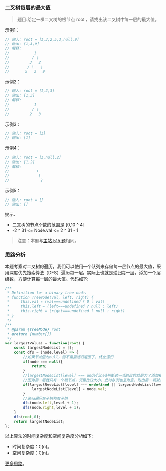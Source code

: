 ###  二叉树每层的最大值

> 题目:给定一棵二叉树的根节点 root ，请找出该二叉树中每一层的最大值。

示例1：

```js
// 输入: root = [1,3,2,5,3,null,9]
// 输出: [1,3,9]
// 解释:
//           1
//          / \
//         3   2
//        / \   \  
//       5   3   9 
```

示例2：

```js
// 输入: root = [1,2,3]
// 输出: [1,3]
// 解释:
//           1
//          / \
//         2   3
```

示例3：

```js
// 输入: root = [1]
// 输出: [1]
```

示例4：

```js
// 输入: root = [1,null,2]
// 输出: [1,2]
// 解释:      
//            1 
//             \
//              2  
```

示例5：

```js
// 输入: root = []
// 输出: []
```

提示:

* 二叉树的节点个数的范围是 [0,10 ^ 4]
* -2 ^ 31 <= Node.val <= 2 ^ 31 - 1


> 注意：本题与[主站 515 题](https://leetcode-cn.com/problems/find-largest-value-in-each-tree-row/)相同。

### 思路分析

本题考察对二叉树的遍历，我们可以使用一个队列来存储每一层节点的最大值，采用深度优先搜索算法（DFS）遍历每一层，实际上也就是递归每一层，添加一个层级数，方便计算每一层的最大值。代码如下:

```js
/**
 * Definition for a binary tree node.
 * function TreeNode(val, left, right) {
 *     this.val = (val===undefined ? 0 : val)
 *     this.left = (left===undefined ? null : left)
 *     this.right = (right===undefined ? null : right)
 * }
 */
/**
 * @param {TreeNode} root
 * @return {number[]}
 */
var largestValues = function(root) {
    const largestNodeList = [];
    const dfs = (node,level) => {
        //如果节点值为null，则不需要递归遍历了，终止递归
        if(node === null){
            return;
        }
        //largestNodeList[level] === undefined判断这一项的目的就是为了添加根节点的值，也就是第一个节点
        //因为第一层就只有一个根节点，无需比较大小，此时队列也是为空，取出第一项就是undefined的值，或者也可以判断队列的长度
        if(largestNodeList[level] === undefined || largestNodeList[level] < node.val){
            largestNodeList[level] = node.val;
        }
        //递归遍历左子树和右子树
        dfs(node.left,level + 1);
        dfs(node.right,level + 1);
    }
    dfs(root,0);
    return largestNodeList;
};
```

以上算法的时间复杂度和空间复杂度分析如下:

* 时间复杂度：O(n)。
* 空间复杂度：O(n)。

[更多思路](https://leetcode-cn.com/problems/hPov7L/solution/shua-chuan-jian-zhi-offer-day21-dui-lie-vo9a5/)。
